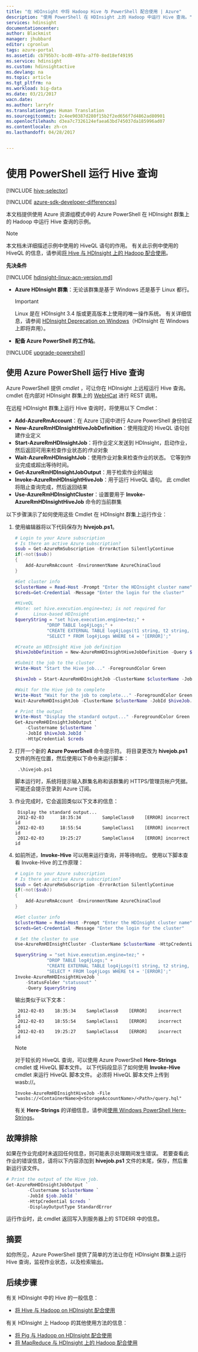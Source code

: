 ```yaml
---
title: "在 HDInsight 中将 Hadoop Hive 与 PowerShell 配合使用 | Azure"
description: "使用 PowerShell 在 HDInsight 上的 Hadoop 中运行 Hive 查询。"
services: hdinsight
documentationcenter: 
author: Blackmist
manager: jhubbard
editor: cgronlun
tags: azure-portal
ms.assetid: cb795b7c-bcd0-497a-a7f0-8ed18ef49195
ms.service: hdinsight
ms.custom: hdinsightactive
ms.devlang: na
ms.topic: article
ms.tgt_pltfrm: na
ms.workload: big-data
ms.date: 03/21/2017
wacn.date: 
ms.author: larryfr
ms.translationtype: Human Translation
ms.sourcegitcommit: 2c4ee90387d280f15b2f2ed656f7d4862ad80901
ms.openlocfilehash: d3ea7c7326124efaea63bd745037da185996ad07
ms.contentlocale: zh-cn
ms.lasthandoff: 04/28/2017


---
```

# <a name="run-hive-queries-using-powershell"></a>使用 PowerShell 运行 Hive 查询
[!INCLUDE [hive-selector](../../includes/hdinsight-selector-use-hive.md)]

[!INCLUDE [azure-sdk-developer-differences](../../includes/azure-sdk-developer-differences.md)]

本文档提供使用 Azure 资源组模式中的 Azure PowerShell 在 HDInsight 群集上的 Hadoop 中运行 Hive 查询的示例。

> [!NOTE]
> 本文档未详细描述示例中使用的 HiveQL 语句的作用。 有关此示例中使用的 HiveQL 的信息，请参阅[将 Hive 与 HDInsight 上的 Hadoop 配合使用](hdinsight-use-hive.md)。

**先决条件**

[!INCLUDE [hdinsight-linux-acn-version.md](../../includes/hdinsight-linux-acn-version.md)]

* **Azure HDInsight 群集**：无论该群集是基于 Windows 还是基于 Linux 都行。

    > [!IMPORTANT]
    > Linux 是在 HDInsight 3.4 版或更高版本上使用的唯一操作系统。 有关详细信息，请参阅 [HDInsight Deprecation on Windows](hdinsight-component-versioning.md#hdi-version-33-nearing-deprecation-date)（HDInsight 在 Windows 上即将弃用）。

* **配备 Azure PowerShell 的工作站**。

[!INCLUDE [upgrade-powershell](../../includes/hdinsight-use-latest-powershell.md)]

## <a id="powershell"></a> 使用 Azure PowerShell 运行 Hive 查询

Azure PowerShell 提供 *cmdlet* ，可让你在 HDInsight 上远程运行 Hive 查询。 cmdlet 在内部对 HDInsight 群集上的 [WebHCat](https://cwiki.apache.org/confluence/display/Hive/WebHCat) 进行 REST 调用。

在远程 HDInsight 群集上运行 Hive 查询时，将使用以下 Cmdlet：

* **Add-AzureRmAccount**：在 Azure 订阅中进行 Azure PowerShell 身份验证
* **New-AzureRmHDInsightHiveJobDefinition**：使用指定的 HiveQL 语句创建作业定义
* **Start-AzureRmHDInsightJob**：将作业定义发送到 HDInsight，启动作业，然后返回可用来检查作业状态的*作业*对象
* **Wait-AzureRmHDInsightJob**：使用作业对象来检查作业的状态。 它等到作业完成或超出等待时间。
* **Get-AzureRmHDInsightJobOutput**：用于检索作业的输出
* **Invoke-AzureRmHDInsightHiveJob**：用于运行 HiveQL 语句。 此 cmdlet 将阻止查询完成，然后返回结果
* **Use-AzureRmHDInsightCluster**：设置要用于 **Invoke-AzureRmHDInsightHiveJob** 命令的当前群集

以下步骤演示了如何使用这些 Cmdlet 在 HDInsight 群集上运行作业：

1. 使用编辑器将以下代码保存为 **hivejob.ps1**。

    ```powershell
    # Login to your Azure subscription
    # Is there an active Azure subscription?
    $sub = Get-AzureRmSubscription -ErrorAction SilentlyContinue
    if(-not($sub))
    {
        Add-AzureRmAccount -EnvironmentName AzureChinaCloud
    }

    #Get cluster info
    $clusterName = Read-Host -Prompt "Enter the HDInsight cluster name"
    $creds=Get-Credential -Message "Enter the login for the cluster"

    #HiveQL
    #Note: set hive.execution.engine=tez; is not required for
    #      Linux-based HDInsight
    $queryString = "set hive.execution.engine=tez;" +
                "DROP TABLE log4jLogs;" +
                "CREATE EXTERNAL TABLE log4jLogs(t1 string, t2 string, t3 string, t4 string, t5 string, t6 string, t7 string) ROW FORMAT DELIMITED FIELDS TERMINATED BY ' ' STORED AS TEXTFILE LOCATION 'wasbs:///example/data/';" +
                "SELECT * FROM log4jLogs WHERE t4 = '[ERROR]';"

    #Create an HDInsight Hive job definition
    $hiveJobDefinition = New-AzureRmHDInsightHiveJobDefinition -Query $queryString 

    #Submit the job to the cluster
    Write-Host "Start the Hive job..." -ForegroundColor Green

    $hiveJob = Start-AzureRmHDInsightJob -ClusterName $clusterName -JobDefinition $hiveJobDefinition -ClusterCredential $creds

    #Wait for the Hive job to complete
    Write-Host "Wait for the job to complete..." -ForegroundColor Green
    Wait-AzureRmHDInsightJob -ClusterName $clusterName -JobId $hiveJob.JobId -ClusterCredential $creds

    # Print the output
    Write-Host "Display the standard output..." -ForegroundColor Green
    Get-AzureRmHDInsightJobOutput `
        -Clustername $clusterName `
        -JobId $hiveJob.JobId `
        -HttpCredential $creds
    ```

2. 打开一个新的 **Azure PowerShell** 命令提示符。 将目录更改为 **hivejob.ps1** 文件的所在位置，然后使用以下命令来运行脚本：

        .\hivejob.ps1

    脚本运行时，系统将提示输入群集名称和该群集的 HTTPS/管理员帐户凭据。 可能还会提示登录到 Azure 订阅。

3. 作业完成时，它会返回类似以下文本的信息：

        Display the standard output...
        2012-02-03      18:35:34        SampleClass0    [ERROR] incorrect       id
        2012-02-03      18:55:54        SampleClass1    [ERROR] incorrect       id
        2012-02-03      19:25:27        SampleClass4    [ERROR] incorrect       id

4. 如前所述，**Invoke-Hive** 可以用来运行查询，并等待响应。 使用以下脚本查看 Invoke-Hive 的工作原理：

    ```powershell
    # Login to your Azure subscription
    # Is there an active Azure subscription?
    $sub = Get-AzureRmSubscription -ErrorAction SilentlyContinue
    if(-not($sub))
    {
        Add-AzureRmAccount -EnvironmentName AzureChinaCloud
    }

    #Get cluster info
    $clusterName = Read-Host -Prompt "Enter the HDInsight cluster name"
    $creds=Get-Credential -Message "Enter the login for the cluster"

    # Set the cluster to use
    Use-AzureRmHDInsightCluster -ClusterName $clusterName -HttpCredential $creds

    $queryString = "set hive.execution.engine=tez;" +
                "DROP TABLE log4jLogs;" +
                "CREATE EXTERNAL TABLE log4jLogs(t1 string, t2 string, t3 string, t4 string, t5 string, t6 string, t7 string) ROW FORMAT DELIMITED FIELDS TERMINATED BY ' ' STORED AS TEXTFILE LOCATION '/example/data/';" +
                "SELECT * FROM log4jLogs WHERE t4 = '[ERROR]';"
    Invoke-AzureRmHDInsightHiveJob `
        -StatusFolder "statusout" `
        -Query $queryString
    ```

    输出类似于以下文本：

        2012-02-03    18:35:34    SampleClass0    [ERROR]    incorrect    id
        2012-02-03    18:55:54    SampleClass1    [ERROR]    incorrect    id
        2012-02-03    19:25:27    SampleClass4    [ERROR]    incorrect    id

    > [!NOTE]
    > 对于较长的 HiveQL 查询，可以使用 Azure PowerShell **Here-Strings** cmdlet 或 HiveQL 脚本文件。 以下代码段显示了如何使用 **Invoke-Hive** cmdlet 来运行 HiveQL 脚本文件。 必须将 HiveQL 脚本文件上传到 wasb://。
    >
    > `Invoke-AzureRmHDInsightHiveJob -File "wasbs://<ContainerName>@<StorageAccountName>/<Path>/query.hql"`
    >
    > 有关 **Here-Strings** 的详细信息，请参阅<a href="http://technet.microsoft.com/library/ee692792.aspx" target="_blank">使用 Windows PowerShell Here-Strings</a>。

## <a name="troubleshooting"></a>故障排除

如果在作业完成时未返回任何信息，则可能表示处理期间发生错误。 若要查看此作业的错误信息，请将以下内容添加到 **hivejob.ps1** 文件的末尾，保存，然后重新运行该文件。

```powershell
# Print the output of the Hive job.
Get-AzureRmHDInsightJobOutput `
        -Clustername $clusterName `
        -JobId $job.JobId `
        -HttpCredential $creds `
        -DisplayOutputType StandardError
```

运行作业时，此 cmdlet 返回写入到服务器上的 STDERR 中的信息。

## <a name="summary"></a>摘要

如你所见，Azure PowerShell 提供了简单的方法让你在 HDInsight 群集上运行 Hive 查询，监视作业状态，以及检索输出。

## <a name="next-steps"></a>后续步骤

有关 HDInsight 中的 Hive 的一般信息：

* [将 Hive 与 Hadoop on HDInsight 配合使用](hdinsight-use-hive.md)

有关 HDInsight 上 Hadoop 的其他使用方法的信息：

* [将 Pig 与 Hadoop on HDInsight 配合使用](hdinsight-use-pig.md)
* [将 MapReduce 与 HDInsight 上的 Hadoop 配合使用](hdinsight-use-mapreduce.md)


